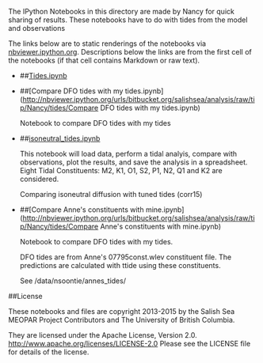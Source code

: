 The IPython Notebooks in this directory are made by Nancy for
quick sharing of results. These notebooks have to do with tides from the model and observations

The links below are to static renderings of the notebooks via
[nbviewer.ipython.org](http://nbviewer.ipython.org/).
Descriptions below the links are from the first cell of the notebooks
(if that cell contains Markdown or raw text).

* ##[Tides.ipynb](http://nbviewer.ipython.org/urls/bitbucket.org/salishsea/analysis/raw/tip/Nancy/tides/Tides.ipynb)  
    
* ##[Compare DFO tides with my tides.ipynb](http://nbviewer.ipython.org/urls/bitbucket.org/salishsea/analysis/raw/tip/Nancy/tides/Compare DFO tides with my tides.ipynb)  
    
    Notebook to compare DFO tides with my tides  

* ##[isoneutral_tides.ipynb](http://nbviewer.ipython.org/urls/bitbucket.org/salishsea/analysis/raw/tip/Nancy/tides/isoneutral_tides.ipynb)  
    
    This notebook will load data, perform a tidal analyis, compare with observations, plot the results, and save the analysis in a spreadsheet.  Eight Tidal Constituents: M2, K1, O1, S2, P1, N2, Q1 and K2 are considered.  
      
    Comparing isoneutral diffusion with tuned tides (corr15)  

* ##[Compare Anne's constituents with mine.ipynb](http://nbviewer.ipython.org/urls/bitbucket.org/salishsea/analysis/raw/tip/Nancy/tides/Compare Anne's constituents with mine.ipynb)  
    
    Notebook to compare DFO tides with my tides.   
      
    DFO tides are from Anne's 07795const.wlev constituent file. The predictions are calculated with ttide using these constituents.  
      
    See /data/nsoontie/annes_tides/  


##License

These notebooks and files are copyright 2013-2015
by the Salish Sea MEOPAR Project Contributors
and The University of British Columbia.

They are licensed under the Apache License, Version 2.0.
http://www.apache.org/licenses/LICENSE-2.0
Please see the LICENSE file for details of the license.
